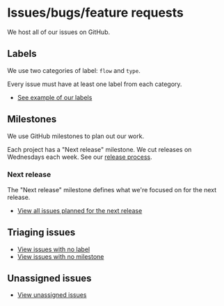 # Issues/bugs/feature requests

We host all of our issues on GitHub.

## Labels

We use two categories of label: `flow` and `type`.

Every issue must have at least one label from each category.

- [See example of our labels](https://github.com/material-motion/material-motion-team/labels)

## Milestones

We use GitHub milestones to plan out our work.

Each project has a "Next release" milestone. We cut releases on Wednesdays each week. See our [release process](https://material-motion.gitbooks.io/material-motion-team/content/release_process/).

### Next release

The "Next release" milestone defines what we're focused on for the next release.

- [View all issues planned for the next release](https://github.com/issues?utf8=%E2%9C%93&q=user%3Amaterial-motion+is%3Aopen+milestone%3A%22Next+release%22)

## Triaging issues

- [View issues with no label](https://github.com/issues?utf8=%E2%9C%93&q=user%3Amaterial-motion+is%3Aopen+no%3Alabel)
- [View issues with no milestone](https://github.com/issues?utf8=%E2%9C%93&q=user%3Amaterial-motion+is%3Aopen+no%3Amilestone)

## Unassigned issues

- [View unassigned issues](https://github.com/issues?utf8=%E2%9C%93&q=is%3Aopen+is%3Aissue+user%3Amaterial-motion+no%3Aassignee)
